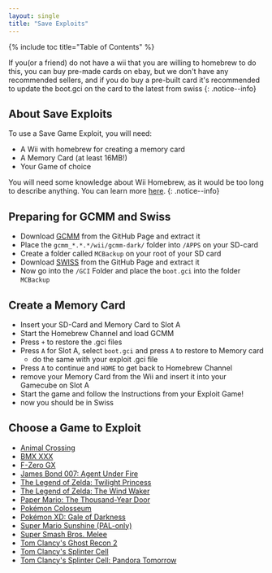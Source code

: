```yaml
---
layout: single
title: "Save Exploits"
---
```

{% include toc title="Table of Contents" %}

If you(or a friend) do not have a wii that you are willing to homebrew to do this, you can buy pre-made cards on ebay, but we don't have any recommended sellers, and if you do buy a pre-built card it's recommended to update the boot.gci on the card to the latest from swiss
{: .notice--info}

<!--NOTICE: For me, only the wii makes sense or a prebuild mem card-->
## About Save Exploits
To use a Save Game Exploit, you will need:
  - A Wii with homebrew for creating a memory card
  - A Memory Card (at least 16MB!)
  - Your Game of choice

<!--NOTICE: Is it too much to ask?-->
You will need some knowledge about Wii Homebrew, as it would be too long to describe anything. You can learn more [here](https://wii.guide).
{: .notice--info}

## Preparing for GCMM and Swiss
 - Download [GCMM](https://github.com/suloku/gcmm/releases) from the GitHub Page and extract it
 - Place the `gcmm_*.*.*/wii/gcmm-dark/` folder into `/APPS` on your SD-card
 - Create a folder called `MCBackup` on your root of your SD card
 - Download [SWISS](https://github.com/suloku/gcmm/releases) from the GitHub Page and extract it
 - Now go into the `/GCI` Folder and place the `boot.gci` into the folder `MCBackup`

## Create a Memory Card
- Insert your SD-Card and Memory Card to Slot A
- Start the Homebrew Channel and load GCMM
- Press `+` to restore the .gci files
- Press `A` for Slot A, select `boot.gci` and press `A` to restore to Memory card
  * do the same with your exploit .gci file
- Press `A` to continue and `HOME` to get back to Homebrew Channel
- remove your Memory Card from the Wii and insert it into your Gamecube on Slot A
- Start the game and follow the Instructions from your Exploit Game!
- now you should be in Swiss  

## Choose a Game to Exploit
- [Animal Crossing](/AC)
- [BMX XXX](/BMX)
- [F-Zero GX](/FZero)
- [James Bond 007: Agent Under Fire](/007)
- [The Legend of Zelda: Twilight Princess](/TLOZTP)
- [The Legend of Zelda: The Wind Waker](/TLOZWW)
- [Paper Mario: The Thousand-Year Door](/PMTYOD)
- [Pokémon Colosseum](/colosseum)
- [Pokémon XD: Gale of Darkness](/pkXD)
- [Super Mario Sunshine (PAL-only)](/sms)
- [Super Smash Bros. Melee](/ssbm)
- [Tom Clancy's Ghost Recon 2](/ghostRecon)
- [Tom Clancy's Splinter Cell](/splinterCell)
- [Tom Clancy's Splinter Cell: Pandora Tomorrow](/splinterCallPandora)
